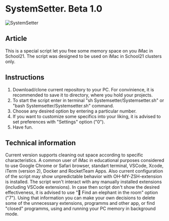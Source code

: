 # SystemSetter. Beta 1.0

![SystemSetter](Technical/Fast_and_Clean.png)

## Article

This is a special script let you free some memory space on you iMac in School21.
The script was designed to be used on iMac in School21 clusters only.

## Instructions

1. Download/clone current repository to your PC. For convinience, it is recommended to save it to directory, where you hold your projects.
2. To start the script enter in terminal "sh Systemsetter/Systemsetter.sh" or "bash Systemsetter/Systemsetter.sh" command.
3. Choose any desired option by entering a particular number.
4. If you want to customize some specifics into your liking, it is advised to set preferences with "Settings" option ("0").
5. Have fun.

## Technical information

Current version supports cleaning out space according to specific characteristics.
A common user of iMac in educational purposes considered to use Google Chrome or Safari browser, standart terminal, VSCode, Xcode, iTerm (version 2), Docker and RocketTeam Apps.
Also current configuration of the script may show unpredictable behavior with OH-MY-ZSH-extension is installed.
The script won't interact with any manually installed extensions (including VSCode extensions).
In case then script don't show the desired effectiveness, it is advised to use "🐘 Find an elephant in the room" option ("7"). Using that information you can make your own decisions to delete some of the unnecessary extensions, programms and other app, or find "closed" programms, using and running your PC memory in background mode.
